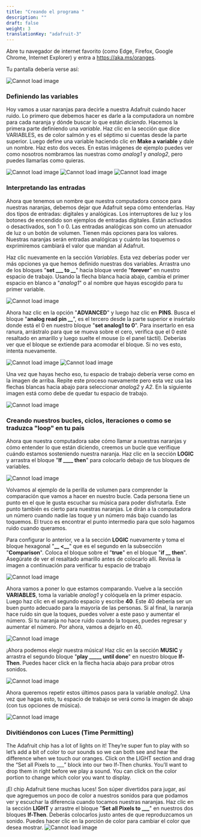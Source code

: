 ```yaml
---
title: "Creando el programa "
description: ""
draft: false
weight: 3
translationKey: "adafruit-3"
---
```


Abre tu navegador de internet favorito (como Edge, Firefox, Google Chrome, Internet Explorer) y entra a https://aka.ms/oranges. 

Tu pantalla debería verse así:

![Cannot load image](img/adafruit.png?classes=border,shadow)

### Definiendo las variables

Hoy vamos a usar naranjas para decirle a nuestra Adafruit cuándo hacer ruido. Lo primero que debemos hacer es darle a la computadora un nombre para cada naranja y dónde buscar lo que están _diciendo_. Hacemos la primera parte definiendo una _variable_. Haz clic en la sección que dice VARIABLES, es de color salmón y es el séptimo si cuentas desde la parte superior. Luego define una variable haciendo clic en **Make a variable** y dale un nombre. Haz esto dos veces. En estas imágenes de ejemplo puedes ver como nosotros nombramos las nuestras como _analog1_ y _analog2_, pero puedes llamarlas como quieras.

![Cannot load image](img/1.png?classes=border,shadow)
![Cannot load image](img/2.png?classes=border,shadow)
![Cannot load image](img/3.png?classes=border,shadow)

### Interpretando las entradas

Ahora que tenemos un nombre que nuestra computadora conoce para nuestras naranjas, debemos dejar que Adafruit sepa cómo entenderlas. Hay dos tipos de entradas: digitales y analógicas. Los interruptores de luz y los botones de encendido son ejemplos de entradas digitales. Están activados o desactivados, son 1 o 0. Las entradas analógicas son como un atenuador de luz o un botón de volumen. Tienen más opciones para los valores. Nuestras naranjas serán entradas analógicas y cuánto las toquemos o exprimiremos cambiará el valor que mandan al Adafruit.

Haz clic nuevamente en la sección _Variables_. Esta vez deberías poder ver más opciones ya que hemos definido nuestras dos variables. Arrastra uno de los bloques "**set ___ to __**" hacia bloque verde "**forever**" en nuestro espacio de trabajo. Usando la flecha blanca hacia abajo, cambia el primer espacio en blanco a "_analog1_" o al nombre que hayas escogido para tu primer variable.

![Cannot load image](img/4.png?classes=border,shadow)

Ahora haz clic en la opción "**ADVANCED**" y luego haz clic en **PINS**. Busca el bloque "**analog read pin __**", es el tercero desde la parte superior e insértalo donde está el 0 en nuestro bloque "**set analog1 to 0**". Para insertarlo en esa ranura, arrástralo para que se mueva sobre el cero, verifica que el 0 esté resaltado en amarillo y luego suelte el mouse (o el panel táctil). Deberías ver que el bloque se extiende para acomodar el bloque. Si no ves esto, intenta nuevamente.


![Cannot load image](img/5.png?classes=border,shadow)
![Cannot load image](img/6.png?classes=border,shadow)

Una vez que hayas hecho eso, tu espacio de trabajo debería verse como en la imagen de arriba. Repite este proceso nuevamente pero esta vez usa las flechas blancas hacia abajo para seleccionar _analog2_ y _A2_. En la siguiente imagen está como debe de quedar tu espacio de trabajo.

![Cannot load image](img/7.png?classes=border,shadow)

### Creando nuestros bucles, ciclos, iteraciones o como se traduzca "loop" en tu país

Ahora que nuestra computadora sabe cómo llamar a nuestras naranjas y cómo entender lo que están diciendo, creemos un bucle que verifique cuándo estamos sosteniendo nuestra naranja. Haz clic en la sección **LOGIC** y arrastra el bloque "**If ____ then**" para colocarlo debajo de tus bloques de variables.

![Cannot load image](img/8.png?classes=border,shadow)

Volvamos al ejemplo de la perilla de volumen para comprender la comparación que vamos a hacer en nuestro bucle. Cada persona tiene un punto en el que le gusta escuchar su música para poder disfrutarla. Este punto también es cierto para nuestras naranjas. Le dirán a la computadora un número cuando nadie las toque y un número más bajo cuando las toquemos. El truco es encontrar el punto intermedio para que solo hagamos ruido cuando queramos.

Para configurar lo anterior, ve a la sección **LOGIC** nuevamente y toma el bloque hexagonal "**__ <__**" que es el segundo en la subsección "**Comparison**". Coloca el bloque sobre el "**true**" en el bloque "**if __ then**". Asegúrate de ver el resaltado amarillo antes de colocarlo allí. Revisa la imagen a continuación para verificar tu espacio de trabajo

![Cannot load image](img/9.png?classes=border,shadow)

Ahora vamos a poner lo que estamos comparando. Vuelve a la sección **VARIABLES**, toma la variable _analog1_ y colóquela en la primer espacio. Luego haz  clic en el segundo espacio y escribe **40**. Este 40 debería ser un buen punto adecuado para la mayoría de las personas. Si al final, la naranja hace ruido sin que la toques, puedes volver a este paso y aumentar el número. Si tu naranja no hace ruido cuando la toques, puedes regresar y aumentar el número. Por ahora, vamos a dejarlo en 40.

![Cannot load image](img/10.png?classes=border,shadow)

¡Ahora podemos elegir nuestra música! Haz clic en la sección **MUSIC** y arrastra el segundo bloque "**play _____ until done**" en nuestro bloque **If-Then**. Puedes hacer click en la flecha hacia abajo para probar otros sonidos.

![Cannot load image](img/11.png?classes=border,shadow)

Ahora queremos repetir estos últimos pasos para la variable _analog2_. Una vez que hagas esto, tu espacio de trabajo se verá como la imagen de abajo (con tus opciones de música).

![Cannot load image](img/12.png?classes=border,shadow)

### Divitiéndonos con Luces (Time Permitting)

The Adafruit chip has a lot of lights on it! They’re super fun to play with so let’s add a bit of color to our sounds so we can both see and hear the difference when we touch our oranges. Click on the LIGHT section and drag the “Set all Pixels to ___” block into our two If-Then chunks. You’ll want to drop them in right before we play a sound. You can click on the color portion to change which color you want to display.

¡El chip Adafruit tiene muchas luces! Son súper divertidos para jugar, así que agreguemos un poco de color a nuestros sonidos para que podamos ver y escuchar la diferencia cuando tocamos nuestras naranjas. Haz clic en la sección **LIGHT** y arrastre el bloque "**Set all Pixels to ___**" en nuestros dos bloques **If-Then**. Deberás colocarlos justo antes de que reproduzcamos un sonido. Puedes hacer clic en la porción de color para cambiar el color que desea mostrar.
![Cannot load image](img/13.png?classes=border,shadow)